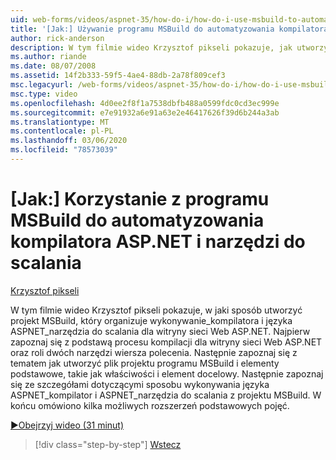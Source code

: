 ```yaml
---
uid: web-forms/videos/aspnet-35/how-do-i/how-do-i-use-msbuild-to-automate-the-aspnet-compiler-and-merge-utilities
title: '[Jak:] Używanie programu MSBuild do automatyzowania kompilatora ASP.NET i narzędzi do scalania | Microsoft Docs'
author: rick-anderson
description: W tym filmie wideo Krzysztof pikseli pokazuje, jak utworzyć projekt MSBuild, który organizuje wykonywanie aspnet_compiler i aspnet_merge narzędzi dla ASP....
ms.author: riande
ms.date: 08/07/2008
ms.assetid: 14f2b333-59f5-4ae4-88db-2a78f809cef3
msc.legacyurl: /web-forms/videos/aspnet-35/how-do-i/how-do-i-use-msbuild-to-automate-the-aspnet-compiler-and-merge-utilities
msc.type: video
ms.openlocfilehash: 4d0ee2f8f1a7538dbfb488a0599fdc0cd3ec999e
ms.sourcegitcommit: e7e91932a6e91a63e2e46417626f39d6b244a3ab
ms.translationtype: MT
ms.contentlocale: pl-PL
ms.lasthandoff: 03/06/2020
ms.locfileid: "78573039"
---
```

# <a name="how-do-i-use-msbuild-to-automate-the-aspnet-compiler-and-merge-utilities"></a>[Jak:] Korzystanie z programu MSBuild do automatyzowania kompilatora ASP.NET i narzędzi do scalania

[Krzysztof pikseli](https://twitter.com/chrispels)

W tym filmie wideo Krzysztof pikseli pokazuje, w jaki sposób utworzyć projekt MSBuild, który organizuje wykonywanie\_kompilatora i języka ASPNET\_narzędzia do scalania dla witryny sieci Web ASP.NET. Najpierw zapoznaj się z podstawą procesu kompilacji dla witryny sieci Web ASP.NET oraz roli dwóch narzędzi wiersza polecenia. Następnie zapoznaj się z tematem jak utworzyć plik projektu programu MSBuild i elementy podstawowe, takie jak właściwości i element docelowy. Następnie zapoznaj się ze szczegółami dotyczącymi sposobu wykonywania języka ASPNET\_kompilator i ASPNET\_narzędzia do scalania z projektu MSBuild. W końcu omówiono kilka możliwych rozszerzeń podstawowych pojęć.

[&#9654;Obejrzyj wideo (31 minut)](https://channel9.msdn.com/Blogs/ASP-NET-Site-Videos/how-do-i-use-msbuild-to-automate-the-aspnet-compiler-and-merge-utilities)

> [!div class="step-by-step"]
> [Wstecz](how-do-i-serialize-a-graph-with-the-entity-framework.md)

